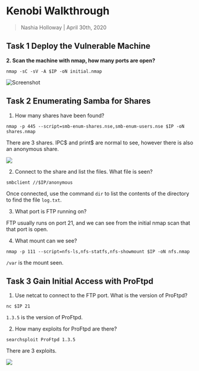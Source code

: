 # Kenobi Walkthrough

> Nashia Holloway | April 30th, 2020

## Task 1 Deploy the Vulnerable Machine

**2. Scan the machine with nmap, how many ports are open?**

```
nmap -sC -sV -A $IP -oN initial.nmap
```

![Screenshot](THM/learning_paths/oscp_prep/kenobi/initial.png?raw=true)

## Task 2 Enumerating Samba for Shares

1. How many shares have been found?

```
nmap -p 445 --script=smb-enum-shares.nse,smb-enum-users.nse $IP -oN shares.nmap
```

There are 3 shares. IPC$ and print$ are normal to see, however there is also an anonymous share.

![](shares.png)

2. Connect to the share and list the files. What file is seen?

```
smbclient //$IP/anonymous
```

Once connected, use the command `dir` to list the contents of the directory to find the file `log.txt`.

3. What port is FTP running on?

FTP usually runs on port 21, and we can see from the initial nmap scan that that port is open.

4. What mount can we see?

```
nmap -p 111 --script=nfs-ls,nfs-statfs,nfs-showmount $IP -oN nfs.nmap
```

`/var` is the mount seen.

## Task 3 Gain Initial Access with ProFtpd

1. Use netcat to connect to the FTP port. What is the version of ProFtpd?

```
nc $IP 21
```

`1.3.5` is the version of ProFtpd.

2. How many exploits for ProFtpd are there?

```
searchsploit ProFtpd 1.3.5
```
There are 3 exploits.

![](proftpd_exploits.png)

